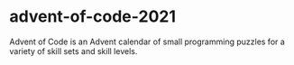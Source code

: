 # advent-of-code-2021
Advent of Code is an Advent calendar of small programming puzzles for a variety of skill sets and skill levels.
